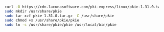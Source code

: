 ﻿```sh
curl -O https://cdn.lacunasoftware.com/pki-express/linux/pkie-1.31.0.tar.gz
sudo mkdir /usr/share/pkie
sudo tar xzf pkie-1.31.0.tar.gz -C /usr/share/pkie
sudo chmod +x /usr/share/pkie/pkie
sudo ln -s /usr/share/pkie/pkie /usr/local/bin/pkie
```

